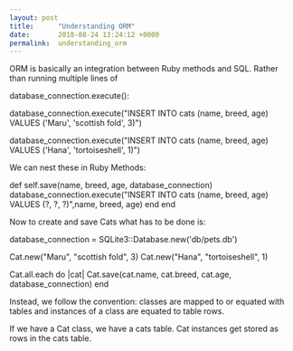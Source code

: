 ```yaml
---
layout: post
title:      "Understanding ORM"
date:       2018-08-24 13:24:12 +0000
permalink:  understanding_orm
---
```



ORM is basically an integration between Ruby methods and SQL. Rather than running multiple lines of 

database_connection.execute():

database_connection.execute("INSERT INTO cats (name, breed, age) VALUES ('Maru', 'scottish fold', 3)")
 
database_connection.execute("INSERT INTO cats (name, breed, age) VALUES ('Hana', 'tortoiseshell', 1)")

We can nest these in Ruby Methods:

 def self.save(name, breed, age, database_connection)
    database_connection.execute("INSERT INTO cats (name, breed, age) VALUES (?, ?, ?)",name, breed, age)
    end
end

Now to create and save Cats what has to be done is:

database_connection = SQLite3::Database.new('db/pets.db')
 
Cat.new("Maru", "scottish fold", 3)
Cat.new("Hana", "tortoiseshell", 1)
 
Cat.all.each do |cat|
  Cat.save(cat.name, cat.breed, cat.age, database_connection)
end

Instead, we follow the convention: classes are mapped to or equated with tables and instances of a class are equated to table rows.

If we have a Cat class, we have a cats table. Cat instances get stored as rows in the cats table.
